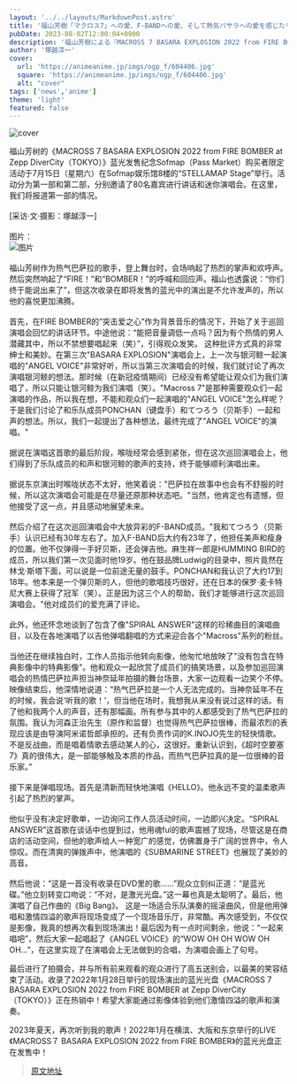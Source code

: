 ```yaml
---
layout: '../../layouts/MarkdownPost.astro'
title: '福山芳樹「マクロス7」への愛、F-BANDへの愛、そして熱気バサラへの愛を感じたリリースイベント【レポート】'
pubDate: 2023-08-02T12:00:04+0900
description: '福山芳樹による『MACROSS 7 BASARA EXPLOSION 2022 from FIRE BOMBER at Zepp DiverCity（TOKYO）』Blu-ray発売記念ソフマップ（パスマーケット）購入者限定イベント。その第1部の模様をレポートする。'
author: '塚越淳一'
cover:
  url: 'https://animeanime.jp/imgs/ogp_f/604406.jpg'
  square: 'https://animeanime.jp/imgs/ogp_f/604406.jpg'
  alt: "cover"
tags: ['news','anime']
theme: 'light'
featured: false
---
```


![cover](https://animeanime.jp/imgs/ogp_f/604406.jpg)

福山芳树的《MACROSS 7 BASARA EXPLOSION 2022 from FIRE BOMBER at Zepp DiverCity（TOKYO）》蓝光发售纪念Sofmap（Pass Market）购买者限定活动于7月15日（星期六）在Sofmap娱乐馆8楼的“STELLAMAP Stage”举行。活动分为第一部和第二部，分别邀请了80名嘉宾进行讲话和迷你演唱会。在这里，我们将报道第一部的情况。<br><br>[采访·文·摄影：塚越淳一]<br><br>图片：<br>![图片](https://animeanime.jp/imgs/zoom/604407.jpg)<br><br>福山芳树作为热气巴萨拉的歌手，登上舞台时，会场响起了热烈的掌声和欢呼声。然后突然响起了“FIRE！”和“BOMBER！”的呼喊和回应声。福山也透露说：“你们终于能说出来了”，但这次收录在即将发售的蓝光中的演出是不允许发声的，所以他的喜悦更加沸腾。<br><br>首先，在FIRE BOMBER的“突击爱之心”作为背景音乐的情况下，开始了关于巡回演唱会回忆的讲话环节。中途他说：“能把音量调低一点吗？因为有个热情的男人潜藏其中，所以不禁想要唱起来（笑）”，引得观众发笑。
这种批评方式真的非常绅士和美妙。在第三次"BASARA EXPLOSION"演唱会上，上一次与银河鲸一起演唱的"ANGEL VOICE"非常好听，所以当第三次演唱会的时候，我们就讨论了再次演唱银河鲸的想法。那时候（在新冠疫情期间）已经没有希望能让观众们为我们演唱了，所以只能让银河鲸为我们演唱（笑）。"Macross 7"是那种需要观众们一起演唱的作品，所以我在想，不能和观众们一起演唱的"ANGEL VOICE"怎么样呢？于是我们讨论了和乐队成员PONCHAN（键盘手）和てつろう（贝斯手）一起和声的想法。所以，我们一起提出了各种想法，最终完成了"ANGEL VOICE"的演唱。" <br><br>据说在演唱这首歌的最后阶段，喉咙经常会感到紧张，但在这次巡回演唱会上，他们得到了乐队成员的和声和银河鲸的歌声的支持，终于能够顺利演唱出来。 <br><br>据说东京演出时喉咙状态不太好，他笑着说："巴萨拉在故事中也会有不舒服的时候，所以这次演唱会可能是在尽量还原那种状态吧。"当然，他肯定也有遗憾，但他接受了这一点，并且感动地展望未来。 <br><br>然后介绍了在这次巡回演唱会中大放异彩的F-BAND成员。"我和てつろう（贝斯手）认识已经有30年左右了。加入F-BAND后大约有23年了，他担任美声和瘦身的位置。他不仅弹得一手好贝斯，还会弹吉他。麻生祥一郎是HUMMING BIRD的成员，所以我们第一次见面时他19岁。他在鼓品牌Ludwig的目录中，照片竟然在林戈·斯塔下面，可以说是一位前途无量的鼓手。PONCHAN和我认识了大约17到18年。他本来是一个弹贝斯的人，但他的歌唱技巧很好，还在日本的保罗·麦卡特尼大赛上获得了冠军（笑）。正是因为这三个人的帮助，我们才能够进行这次巡回演唱会。"他对成员们的爱充满了评论。 <br><br>此外，他还怀念地谈到了包含了像"SPIRAL ANSWER"这样的珍稀曲目的演唱曲目，以及在各地演唱了以吉他弹唱翻唱的方式来迎合各个"Macross"系列的粉丝。 <br><br>当他还在继续独白时，工作人员指示他转向影像，他匆忙地放映了"没有包含在特典影像中的特典影像"。他和观众一起欣赏了成员们的搞笑场景，以及参加巡回演唱会的热情巴萨拉声担当神奈延年拍摄的舞台场景，大家一边观看一边笑个不停。
映像结束后，他深情地说道：“热气巴萨拉是一个人无法完成的。当神奈延年不在的时候，我会说‘听我的歌！’，但当他在场时，我想我从来没有说过这样的话。有了他和我两个人的声音，还有那幅画。所有参与其中的人都感受到了热气巴萨拉的氛围。我认为河森正治先生（原作和监督）也觉得热气巴萨拉很棒，而最浓烈的表现应该是由导演阿米诺哲郎承担的。还有负责作词的K.INOJO先生的轻快情歌。不是反战曲，而是唱着情歌去感动某人的心，这很好。重新认识到，《超时空要塞7》真的很伟大，是一部能够触及本质的作品，而热气巴萨拉真的是一位很棒的音乐家。”<br><br>接下来是弹唱现场。首先是清新而轻快地演唱《HELLO》。他永远不变的温柔歌声引起了热烈的掌声。<br><br>他似乎没有决定好歌单，一边询问工作人员活动时间，一边即兴决定。“SPIRAL ANSWER”这首歌在谈话中也提到过，他用魂ful的歌声震撼了现场，尽管这是在商店的活动空间，但他的歌声给人一种宽广的感觉，仿佛置身于广阔的世界中，令人惊叹。而在清爽的弹拨声中，他演唱的《SUBMARINE STREET》也展现了美妙的高音。<br><br>然后他说：“这是一首没有收录在DVD里的歌……”观众立刻纠正道：“是蓝光碟。”他立刻转变口吻说：“不对，是激光光盘。”这一幕也真是太聪明了。最后，他演唱了自己作曲的《Big Bang》。
这是一场适合乐队演奏的摇滚曲风，但是他用弹唱和激情四溢的歌声将现场变成了一个现场音乐厅，非常酷。再次感受到，不仅仅是影像，我真的想再次看到现场演出！最后因为有一点时间剩余，他说：“一起来唱吧”，然后大家一起唱起了《ANGEL VOICE》的“WOW OH OH WOW OH OH…”，在这里实现了在演唱会上无法做到的合唱，为演唱会画上了句号。

最后进行了拍摄会，并与所有前来观看的观众进行了高五送别会，以最美的笑容结束了活动。收录了2022年1月28日举行的现场演出的蓝光光盘《MACROSS 7 BASARA EXPLOSION 2022 from FIRE BOMBER at Zepp DiverCity（TOKYO）》正在热销中！希望大家能通过影像体验到他们激情四溢的歌声和演奏。

2023年夏天，再次听到我的歌声！2022年1月在横滨、大阪和东京举行的LIVE《MACROSS７ BASARA EXPLOSION 2022 from FIRE BOMBER》的蓝光光盘正在发售中！

>[原文地址](https://animeanime.jp/article/2023/08/02/79022.html)  